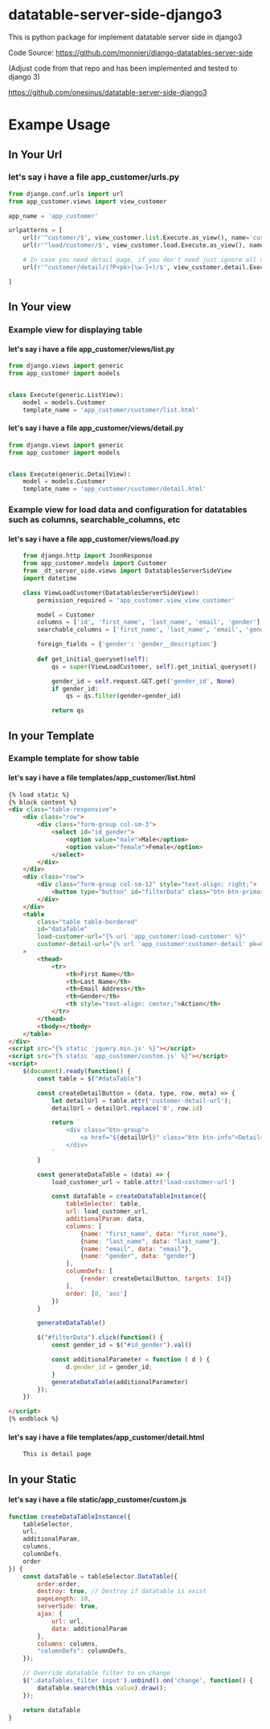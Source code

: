 # datatable-server-side-django3
This is python package for implement datatable server side in django3

Code Source: https://github.com/monnierj/django-datatables-server-side 

(Adjust code from that repo and has been implemented and tested to django 3)

https://github.com/onesinus/datatable-server-side-django3

# Exampe Usage 

## In Your Url
### let's say i have a file app_customer/urls.<span>py</span>
```python
from django.conf.urls import url
from app_customer.views import view_customer

app_name = 'app_customer'

urlpatterns = [
    url(r'^customer/$', view_customer.list.Execute.as_view(), name='customer-list'),
    url(r'^load/customer/$', view_customer.load.Execute.as_view(), name='load-customer'),

    # In case you need detail page, if you don't need just ignore all code about detail page
    url(r'^customer/detail/(?P<pk>[\w-]+)/$', view_customer.detail.Execute.as_view(), name='customer-detail'),

]
```

## In Your view

### Example view for displaying table
#### let's say i have a file app_customer/views/list<span>.py</span>
```python
from django.views import generic
from app_customer import models


class Execute(generic.ListView):
    model = models.Customer
    template_name = 'app_customer/customer/list.html'
```

#### let's say i have a file app_customer/views/detail<span>.py</span>
```python
from django.views import generic
from app_customer import models


class Execute(generic.DetailView):
    model = models.Customer
    template_name = 'app_customer/customer/detail.html'
```

### Example view for load data and configuration for datatables such as columns, searchable_columns, etc
#### let's say i have a file app_customer/views/load<span>.py</span>
```python
    from django.http import JsonResponse    
    from app_customer.models import Customer
    from _dt_server_side.views import DatatablesServerSideView
    import datetime

    class ViewLoadCustomer(DatatablesServerSideView):
        permission_required = 'app_customer.view_view_customer'

        model = Customer
        columns = ['id', 'first_name', 'last_name', 'email', 'gender']
        searchable_columns = ['first_name', 'last_name', 'email', 'gender']

        foreign_fields = {'gender': 'gender__description'}
        
        def get_initial_queryset(self):
            qs = super(ViewLoadCustomer, self).get_initial_queryset()

            gender_id = self.request.GET.get('gender_id', None)
            if gender_id:
                qs = qs.filter(gender=gender_id)

            return qs
```

## In your Template
### Example template for show table
#### let's say i have a file templates/app_customer/list<span>.html</span>

```html
{% load static %}
{% block content %}
<div class="table-responsive">
    <div class="row">
        <div class="form-group col-sm-3">
            <select id="id_gender">
                <option value="male">Male</option>
                <option value="female">Female</option>
            </select>
        </div>
    </div>
    <div class="row">
        <div class="form-group col-sm-12" style="text-align: right;">
            <button type="button" id="filterData" class="btn btn-primary">Filter</button>
        </div>
    </div>
    <table 
        class="table table-bordered" 
        id="dataTable"
        load-customer-url="{% url 'app_customer:load-customer' %}"
        customer-detail-url="{% url 'app_customer:customer-detail' pk=0 %}"
    >
        <thead>
            <tr>
                <th>First Name</th>
                <th>Last Name</th>
                <th>Email Address</th>
                <th>Gender</th>
                <th style="text-align: center;">Action</th>
            </tr>
        </thead>
        <tbody></tbody>
    </table>
</div>
<script src="{% static 'jquery.min.js' %}"></script>
<script src="{% static 'app_customer/custom.js' %}"></script>
<script>
    $(document).ready(function() {
        const table = $("#dataTable")

        const createDetailButton = (data, type, row, meta) => {
            let detailUrl = table.attr('customer-detail-url');
            detailUrl = detailUrl.replace('0', row.id)

            return `
                <div class="btn-group">
                    <a href="${detailUrl}" class="btn btn-info">Detail</a>
                </div>
            `
        }

        const generateDataTable = (data) => {
            load_customer_url = table.attr('load-customer-url')

            const dataTable = createDataTableInstance({
                tableSelector: table,
                url: load_customer_url,
                additionalParam: data,
                columns: [
                    {name: "first_name", data: "first_name"},
                    {name: "last_name", data: "last_name"},
                    {name: "email", data: "email"},
                    {name: "gender", data: "gender"}
                ],
                columnDefs: [
                    {render: createDetailButton, targets: [4]}
                ],
                order: [0, 'asc']
            })
        }

        generateDataTable()

        $("#filterData").click(function() {
            const gender_id = $("#id_gender").val()

            const additionalParameter = function ( d ) {
                d.gender_id = gender_id;
            }
            generateDataTable(additionalParameter)
        });
    })

</script>
{% endblock %}
```

#### let's say i have a file templates/app_customer/detail<span>.html</span>
```html
    This is detail page
```

## In your Static
#### let's say i have a file static/app_customer/custom<span>.js</span>

```javascript
function createDataTableInstance({
    tableSelector, 
    url, 
    additionalParam,
    columns,
    columnDefs,
    order
}) {
    const dataTable = tableSelector.DataTable({
        order:order,
        destroy: true, // Destroy if datatable is exist
        pageLength: 10,
        serverSide: true,
        ajax: {
            url: url,
            data: additionalParam
        },
        columns: columns,
        "columnDefs": columnDefs,
    });

    // Override datatable filter to on change
    $('.dataTables_filter input').unbind().on('change', function() {
        dataTable.search(this.value).draw();    
    });

    return dataTable
}
```